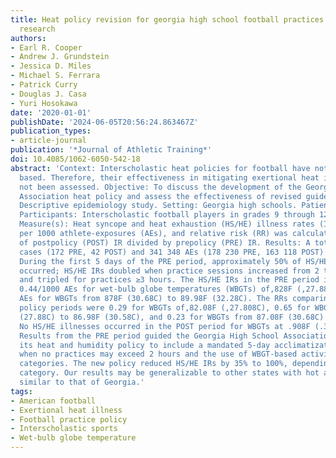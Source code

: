 ```yaml
---
title: Heat policy revision for georgia high school football practices based on data-driven
  research
authors:
- Earl R. Cooper
- Andrew J. Grundstein
- Jessica D. Miles
- Michael S. Ferrara
- Patrick Curry
- Douglas J. Casa
- Yuri Hosokawa
date: '2020-01-01'
publishDate: '2024-06-05T20:56:24.863467Z'
publication_types:
- article-journal
publication: '*Journal of Athletic Training*'
doi: 10.4085/1062-6050-542-18
abstract: 'Context: Interscholastic heat policies for football have not been evidence
  based. Therefore, their effectiveness in mitigating exertional heat illness has
  not been assessed. Objective: To discuss the development of the Georgia High School
  Association heat policy and assess the effectiveness of revised guidelines. Design:
  Descriptive epidemiology study. Setting: Georgia high schools. Patients or Other
  Participants: Interscholastic football players in grades 9 through 12. Main Outcome
  Measure(s): Heat syncope and heat exhaustion (HS/HE) illness rates (IRs) were calculated
  per 1000 athlete-exposures (AEs), and relative risk (RR) was calculated as a ratio
  of postpolicy (POST) IR divided by prepolicy (PRE) IR. Results: A total of 214 HS/HE
  cases (172 PRE, 42 POST) and 341 348 AEs (178 230 PRE, 163 118 POST) were identified.
  During the first 5 days of the PRE period, approximately 50% of HS/HE illnesses
  occurred; HS/HE IRs doubled when practice sessions increased from 2 to 2.5 hours
  and tripled for practices ≥3 hours. The HS/HE IRs in the PRE period increased from
  0.44/1000 AEs for wet-bulb globe temperatures (WBGTs) of,828F (,27.88C) to .2.0/1000
  AEs for WBGTs from 878F (30.68C) to 89.98F (32.28C). The RRs comparing PRE and POST
  policy periods were 0.29 for WBGTs of,82.08F (,27.808C), 0.65 for WBGTs from 82.08F
  (27.88C) to 86.98F (30.58C), and 0.23 for WBGTs from 87.08F (30.68C) to 89.98F (32.28C).
  No HS/HE illnesses occurred in the POST period for WBGTs at .908F (.32.38C). Conclusions:
  Results from the PRE period guided the Georgia High School Association to revise
  its heat and humidity policy to include a mandated 5-day acclimatization period
  when no practices may exceed 2 hours and the use of WBGT-based activity-modification
  categories. The new policy reduced HS/HE IRs by 35% to 100%, depending on the WBGT
  category. Our results may be generalizable to other states with hot and humid climates
  similar to that of Georgia.'
tags:
- American football
- Exertional heat illness
- Football practice policy
- Interscholastic sports
- Wet-bulb globe temperature
---
```

